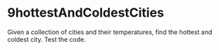 # 9hottestAndColdestCities

Given a collection of cities and their temperatures, find the hottest and coldest city.
Test the code.

